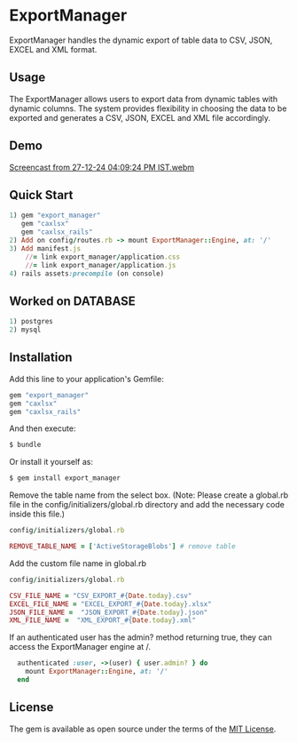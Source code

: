 # ExportManager
ExportManager handles the dynamic export of table data to CSV, JSON, EXCEL and XML format.

## Usage
The ExportManager allows users to export data from dynamic tables with dynamic columns. The system provides flexibility in choosing the data to be exported and generates a CSV, JSON, EXCEL and XML file accordingly.

## Demo
[Screencast from 27-12-24 04:09:24 PM IST.webm](https://github.com/user-attachments/assets/17d245c3-5234-4171-b349-6cc1a74ea847)

## Quick Start
```ruby
1) gem "export_manager"
   gem "caxlsx"
   gem "caxlsx_rails"
2) Add on config/routes.rb -> mount ExportManager::Engine, at: '/'
3) Add manifest.js
    //= link export_manager/application.css
    //= link export_manager/application.js
4) rails assets:precompile (on console)
```

## Worked on DATABASE
```ruby
1) postgres
2) mysql
```


## Installation
Add this line to your application's Gemfile:

```ruby
gem "export_manager"
gem "caxlsx"
gem "caxlsx_rails"
```

And then execute:
```bash
$ bundle
```

Or install it yourself as:
```bash
$ gem install export_manager
```


Remove the table name from the select box. (Note: Please create a global.rb file in the config/initializers/global.rb directory and add the necessary code inside this file.)
```ruby
config/initializers/global.rb

REMOVE_TABLE_NAME = ['ActiveStorageBlobs'] # remove table
```

Add the custom file name in global.rb
```ruby
config/initializers/global.rb

CSV_FILE_NAME = "CSV_EXPORT_#{Date.today}.csv"
EXCEL_FILE_NAME = "EXCEL_EXPORT_#{Date.today}.xlsx"
JSON_FILE_NAME =  "JSON_EXPORT_#{Date.today}.json"
XML_FILE_NAME =  "XML_EXPORT_#{Date.today}.xml"
```

If an authenticated user has the admin? method returning true, they can access the ExportManager engine at /.
```ruby
  authenticated :user, ->(user) { user.admin? } do
    mount ExportManager::Engine, at: '/'
  end
```
## License
The gem is available as open source under the terms of the [MIT License](https://opensource.org/licenses/MIT).
